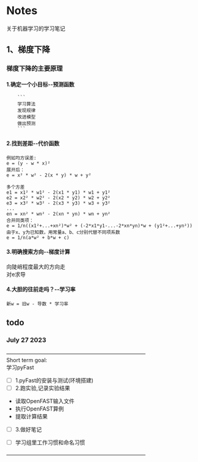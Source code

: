 # Notes
关于机器学习的学习笔记
## 1、梯度下降
###  梯度下降的主要原理  
#### 1.确定一个小目标--预测函数  
        ```
        学习算法  
        发现规律  
        改进模型  
        做出预测
        ```  

#### 2.找到差距--代价函数  
```
例如均方误差:  
e = (y - w * x)²  
展开后：  
e = x² * w² - 2(x * y) * w + y²  

多个方差  
e1 = x1² * w1² - 2(x1 * y1) * w1 + y1²  
e2 = x2² * w2² - 2(x2 * y2) * w2 + y2²  
e3 = x3² * w3² - 2(x3 * y3) * w3 + y3²  
...  
en = xn² * wn² - 2(xn * yn) * wn + yn²  
合并同类项：
e = 1/n((x1²+...+xn²)*w² + (-2*x1*y1-...-2*xn*yn)*w + (y1²+...+yn²))  
由于x、y为已知数，用常量a、b、c分别代替不同项系数  
e = 1/n(a*w² + b*w + c)  
```

#### 3.明确搜索方向--梯度计算  
向陡峭程度最大的方向走  
对e求导  
#### 4.大胆的往前走吗？--学习率  
`新w = 旧w - 导数 * 学习率`


## todo  
### July 27 2023  
——————————————————————————  
Short term goal:        
 学习pyFast       
- [ ] 1.pyFast的安装与测试(环境搭建)  
- [ ] 2.跑实验,记录实验结果 
- 读取OpenFAST输入文件
- 执行OpenFAST算例
- 提取计算结果
- [ ] 3.做好笔记

- [ ] 学习组里工作习惯和命名习惯

——————————————————————————  
    